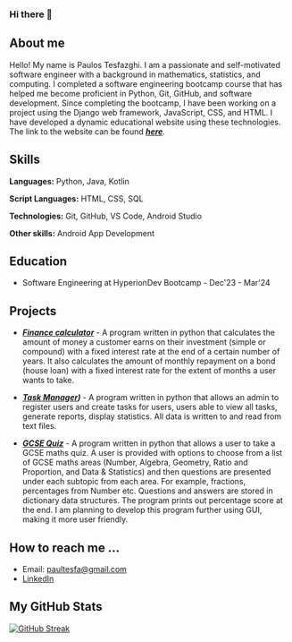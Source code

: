 ### Hi there 👋

<h2> About me </h2>

Hello! My name is Paulos Tesfazghi. I am a passionate and self-motivated software engineer with a background in mathematics, statistics, and computing. I completed a software engineering bootcamp course that has helped me become proficient in Python, Git, GitHub, and software development. Since completing the bootcamp, I have been working on a project using the Django web framework, JavaScript, CSS, and HTML. I have developed a dynamic educational website using these technologies. The link to the website can be found ***[here](https://github.com/pth2020/gcse_project/tree/master)***.

<h2> Skills </h2>

**Languages:** Python, Java, Kotlin

**Script Languages:**  HTML, CSS, SQL

**Technologies:**  Git, GitHub, VS Code, Android Studio

**Other skills:** Android App Development

<h2>Education</h2>

* Software Engineering at HyperionDev Bootcamp - Dec'23 - Mar'24

<h2>Projects </h2>

* ***[Finance calculator](https://github.com/pth2020/Bootcamp-Portfolio/blob/main/Capstone%20Project%201/finance_calculators.py)*** - A program written in python that calculates the amount of money a customer earns on their investment (simple or compound) 
  with a fixed interest rate at the end of a certain number of years. It also calculates the amount of monthly repayment on a bond (house loan) 
  with a fixed interest rate for the extent of months a user wants to take. 

* ***[Task Manager](https://github.com/pth2020/Bootcamp-Portfolio/blob/main/capstone_project2/task_manager.py))*** - A program written in python that allows an admin to register users and create tasks for users, users able to view all tasks,
  generate reports, display statistics. All data is written to and read from text files.

* ***[GCSE Quiz](https://github.com/pth2020/gcse_project/tree/master)*** - A program written in python that allows a user to take a GCSE maths quiz. A user is provided with options to choose from a list of GCSE maths areas (Number, Algebra, Geometry, Ratio and Proportion, and Data & Statistics) and then questions are presented under each subtopic from each area. For example, fractions, percentages from Number etc. Questions and answers are stored in dictionary data structures. The program prints out percentage score at the end. I am planning to develop this program further using GUI, making it more user friendly.
   
<h2>How to reach me ...</h2>

* Email: paultesfa@gmail.com
* [LinkedIn](https://www.linkedin.com/in/paulos-tesfazghi-59098318a/)
  

<h2>My GitHub Stats</h2>

[![GitHub Streak](http://github-readme-streak-stats.herokuapp.com?user=pth2020&theme=dark&background=000000)](https://git.io/streak-stats)

